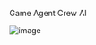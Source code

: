 Game Agent Crew AI


![image](https://github.com/user-attachments/assets/0d4d788b-02cd-4805-b993-f8b8948d1c27)
